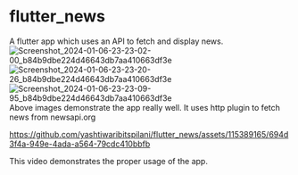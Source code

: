 # flutter_news
 A flutter app which uses an API to fetch and display news.
![Screenshot_2024-01-06-23-23-02-00_b84b9dbe224d46643db7aa410663df3e](https://github.com/yashtiwaribitspilani/flutter_news/assets/115389165/75e1ff88-9bf5-4ae9-a07a-a6aebc324ce9)
![Screenshot_2024-01-06-23-23-20-26_b84b9dbe224d46643db7aa410663df3e](https://github.com/yashtiwaribitspilani/flutter_news/assets/115389165/d2ab4d90-6848-4f77-928a-dcef68b6f566)
![Screenshot_2024-01-06-23-23-09-95_b84b9dbe224d46643db7aa410663df3e](https://github.com/yashtiwaribitspilani/flutter_news/assets/115389165/672c47fc-8265-4fb4-80ec-a1032590ab0f)
Above images demonstrate the app really well. It uses http plugin to fetch news from newsapi.org

https://github.com/yashtiwaribitspilani/flutter_news/assets/115389165/694d3f4a-949e-4ada-a564-79cdc410bbfb

This video demonstrates the proper usage of the app.
